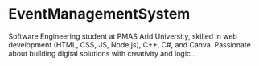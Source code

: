 # EventManagementSystem
Software Engineering student at PMAS Arid University, skilled in web development (HTML, CSS, JS, Node.js), C++, C#, and Canva. Passionate about building digital solutions with creativity and logic . 

